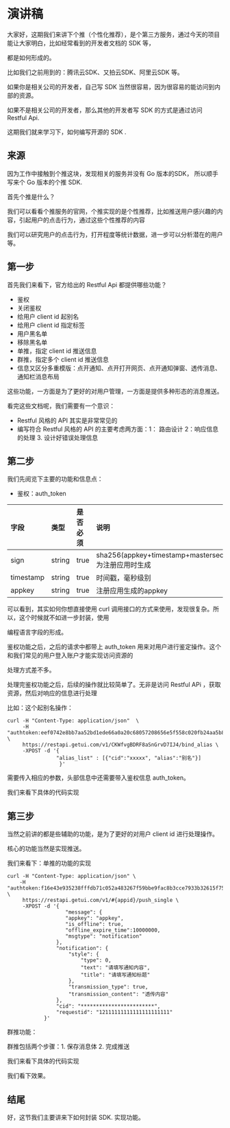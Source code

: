 # 演讲稿

大家好，这期我们来讲下个推（个性化推荐），是个第三方服务，通过今天的项目能让大家明白，比如经常看到的开发者文档的 SDK 等，

都是如何形成的。

比如我们之前用到的：腾讯云SDK、又拍云SDK、阿里云SDK 等。

如果你是相关公司的开发者，自己写 SDK 当然很容易，因为很容易的能访问到内部的资源。

如果不是相关公司的开发者，那么其他的开发者写 SDK 的方式是通过访问 Restful Api.

这期我们就来学习下，如何编写开源的 SDK .


## 来源

因为工作中接触到个推这块，发现相关的服务并没有 Go 版本的SDK， 所以顺手写来个 Go 版本的个推 SDK.

首先个推是什么？

我们可以看看个推服务的官网，个推实现的是个性推荐，比如推送用户感兴趣的内容，引起用户的点击行为，通过这些个性推荐的内容

我们可以研究用户的点击行为，打开程度等统计数据，进一步可以分析潜在的用户等。


## 第一步

首先我们来看下，官方给出的 Restful Api 都提供哪些功能？

- 鉴权
- 关闭鉴权
- 给用户 client id 起别名
- 给用户 client id 指定标签
- 用户黑名单
- 移除黑名单
- 单推，指定 client id 推送信息
- 群推，指定多个 client id 推送信息
- 信息又区分多重模版：点开通知、点开打开网页、点开通知弹窗、透传消息、通知栏消息布局


这些功能，一方面是为了更好的对用户管理，一方面是提供多种形态的消息推送。

看完这些文档呢，我们需要有一个意识：

- Restful 风格的 API 其实是非常常见的
- 编写符合 Restful 风格的 API 的主要考虑两方面：1： 路由设计 2：响应信息的处理 3. 设计好错误处理信息


## 第二步

我们先阅览下主要的功能和信息点：

- 鉴权：auth_token

|字段|类型|是否必须|说明|
|:---|:---|:---|:---|
|sign|string|true|sha256(appkey+timestamp+mastersecret)mastersecret为注册应用时生成|
|timestamp|string|true|时间戳，毫秒级别|
|appkey|string|true|注册应用生成的appkey|


可以看到，其实如何你想直接使用 curl 调用接口的方式来使用，发现很复杂。所以，这个时候就不如进一步封装，使用

编程语言字段的形成。

鉴权功能之后，之后的请求中都带上 auth_token 用来对用户进行鉴定操作。这个和我们常见的用户登入账户才能实现访问资源的

处理方式差不多。

处理完鉴权功能之后，后续的操作就比较简单了。无非是访问 Restful APi ，获取资源，然后对响应的信息进行处理

比如：这个起别名操作：

``` 
curl -H "Content-Type: application/json"  \
     -H "authtoken:eef0742e8bb7aa52bd1ede66a0a20c68057208656e5f558c020fb24aa5b88586" \
     https://restapi.getui.com/v1/CKWfvgBDRF8aSnGrvD7IJ4/bind_alias \
     -XPOST -d '{
                "alias_list" : [{"cid":"xxxxx", "alias":"别名"}]
                 }'
```

需要传入相应的参数，头部信息中还需要带入鉴权信息 auth_token。

我们来看下具体的代码实现


## 第三步

当然之前讲的都是些辅助的功能，是为了更好的对用户 client id 进行处理操作。

核心的功能当然是实现推送。

我们来看下：单推的功能的实现

``` 
curl -H "Content-Type: application/json" \
    -H "authtoken:f16e43e935238fffdb71c052a483267f59bbe9fac8b3cce7933b32615f75e0ef" \
     https://restapi.getui.com/v1/#{appid}/push_single \
     -XPOST -d '{
                   "message": {
                   "appkey": "appkey",
                   "is_offline": true,
                   "offline_expire_time":10000000,
                   "msgtype": "notification"
                },
                "notification": {
                    "style": {
                        "type": 0,
                        "text": "请填写通知内容",
                        "title": "请填写通知标题"
                    },
                    "transmission_type": true,
                    "transmission_content": "透传内容"
                },
                "cid": "************************",
                "requestid": "12111111111111111111111"
            }'
```

群推功能：

群推包括两个步骤：1. 保存消息体 2. 完成推送

我们来看下具体的代码实现


我们看下效果。

## 结尾

好，这节我们主要讲来下如何封装 SDK. 实现功能。